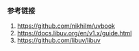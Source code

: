 ### 参考链接
1. https://github.com/nikhilm/uvbook
2. https://docs.libuv.org/en/v1.x/guide.html
3. https://github.com/libuv/libuv
